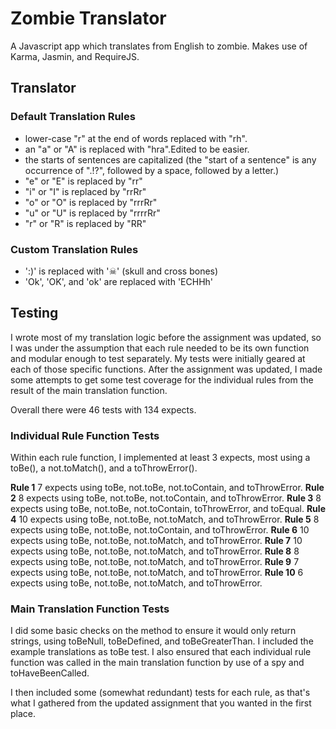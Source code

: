 # Zombie Translator

A Javascript app which translates from English to zombie. Makes use of Karma, Jasmin, and RequireJS.


## Translator
### Default Translation Rules
- lower-case "r" at the end of words replaced with "rh".
- an "a" or "A" is replaced with "hra".Edited to be easier. 
- the starts of sentences are capitalized (the "start of a sentence" is any occurrence of ".!?", followed by a space, followed by a letter.)
- "e" or "E" is replaced by "rr"
- "i" or "I" is replaced by "rrRr"
- "o" or "O" is replaced by "rrrRr"
- "u" or "U" is replaced by "rrrrRr"
- "r" or "R" is replaced by "RR"

### Custom Translation Rules
- ':)' is replaced with '☠' (skull and cross bones)
- 'Ok', 'OK', and 'ok' are replaced with 'ECHHh'

## Testing
I wrote most of my translation logic before the assignment was updated, so I was under the assumption that each rule needed to be its own function and modular enough to test separately. My tests were initially geared at each of those specific functions. After the assignment was updated, I made some attempts to get some test coverage for the individual rules from the result of the main translation function.

Overall there were 46 tests with 134 expects.

### Individual Rule Function Tests

Within each rule function, I implemented at least 3 expects, most using a toBe(), a not.toMatch(), and a toThrowError().

**Rule 1**
7 expects using toBe, not.toBe, not.toContain, and toThrowError.
**Rule 2**
8 expects using toBe, not.toBe, not.toContain, and toThrowError.
**Rule 3**
8 expects using toBe, not.toBe, not.toContain, toThrowError, and toEqual.
**Rule 4**
10 expects using toBe, not.toBe, not.toMatch, and toThrowError.
**Rule 5**
8 expects using toBe, not.toBe, not.toContain, and toThrowError.
**Rule 6**
10 expects using toBe, not.toBe, not.toMatch, and toThrowError.
**Rule 7**
10 expects using toBe, not.toBe, not.toMatch, and toThrowError.
**Rule 8**
8 expects using toBe, not.toBe, not.toMatch, and toThrowError.
**Rule 9**
7 expects using toBe, not.toBe, not.toMatch, and toThrowError.
**Rule 10**
6 expects using toBe, not.toBe, not.toMatch, and toThrowError.

### Main Translation Function Tests

I did some basic checks on the method to ensure it would only return strings, using toBeNull, toBeDefined, and toBeGreaterThan. I included the example translations as toBe test. I also ensured that each individual rule function was called in the main translation function by use of a spy and toHaveBeenCalled.

I then included some (somewhat redundant) tests for each rule, as that's what I gathered from the updated assignment that you wanted in the first place.